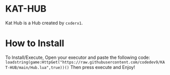 # KAT-HUB
Kat Hub is a Hub created by ```cxderx1```.
# How to Install
To Install/Execute, Open your executor and paste the following code:
```loadstring(game:HttpGet("https://raw.githubusercontent.com/codedev9/KAT-HUB/main/Hub.lua",true))()```
Then press execute and Enjoy!